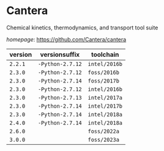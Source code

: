 # Cantera

Chemical kinetics, thermodynamics, and transport tool suite

*homepage*: <https://github.com/Cantera/cantera>

version | versionsuffix | toolchain
--------|---------------|----------
``2.2.1`` | ``-Python-2.7.12`` | ``intel/2016b``
``2.3.0`` | ``-Python-2.7.12`` | ``foss/2016b``
``2.3.0`` | ``-Python-2.7.14`` | ``foss/2017b``
``2.3.0`` | ``-Python-2.7.12`` | ``intel/2016b``
``2.3.0`` | ``-Python-2.7.13`` | ``intel/2017a``
``2.3.0`` | ``-Python-2.7.14`` | ``intel/2017b``
``2.3.0`` | ``-Python-2.7.14`` | ``intel/2018a``
``2.4.0`` | ``-Python-2.7.14`` | ``intel/2018a``
``2.6.0`` |  | ``foss/2022a``
``3.0.0`` |  | ``foss/2023a``
